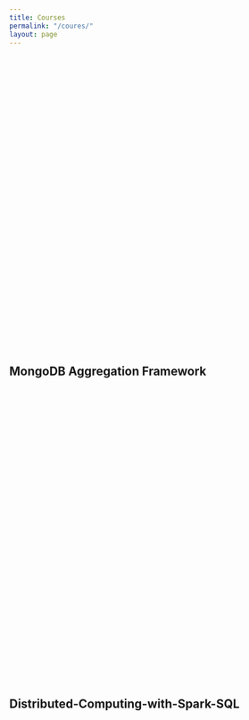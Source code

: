 ```yaml
---
title: Courses
permalink: "/coures/"
layout: page
---
```


<!---
Use Iframely for generating iframe from medium posts:  Paste medium link on below page to get snippet, then paste here
https://iframely.com/
-->


<p float="left">
<div class="iframely-embed"><div class="iframely-responsive" style="padding-bottom: 52.3702%; padding-top: 120px;"><a href="https://www.coursera.org/account/accomplishments/verify/VV2EZ6FMEYX8" data-iframely-url="//cdn.iframe.ly/api/iframe?url=https%3A%2F%2Fcoursera.org%2Fshare%2F6806ceca7fc37bdee1b4e6ca3e2d5008&amp;key=1adb255e094a1f611d8ba9e36d0007e9"></a></div></div><script async src="//cdn.iframe.ly/embed.js" charset="utf-8"></script>
<div class="iframely-embed"><div class="iframely-responsive" style="height: 140px; padding-bottom: 0;"><a href="https://github.com/RasikKane/DA_ML_courses/blob/master/coursera/MongoDB%2520Aggregation%2520Framework/Notes.pdf" data-iframely-url="//cdn.iframe.ly/api/iframe?url=https%3A%2F%2Fgithub.com%2FRasikKane%2FDA_ML_courses%2Fblob%2Fmaster%2Fcoursera%2FMongoDB%2520Aggregation%2520Framework%2FNotes.pdf&amp;key=1adb255e094a1f611d8ba9e36d0007e9"></a></div></div><script async src="//cdn.iframe.ly/embed.js" charset="utf-8"></script>
</p>

<h2 id='mongo'><b>MongoDB Aggregation Framework</b></h2>
<div class="iframely-embed"><div class="iframely-responsive" style="padding-bottom: 52.3702%; padding-top: 120px;"><a href="https://www.coursera.org/account/accomplishments/verify/VV2EZ6FMEYX8" data-iframely-url="//cdn.iframe.ly/api/iframe?url=https%3A%2F%2Fcoursera.org%2Fshare%2F6806ceca7fc37bdee1b4e6ca3e2d5008&amp;key=1adb255e094a1f611d8ba9e36d0007e9"></a></div></div><script async src="//cdn.iframe.ly/embed.js" charset="utf-8"></script>
<div class="iframely-embed"><div class="iframely-responsive" style="height: 140px; padding-bottom: 0;"><a href="https://github.com/RasikKane/DA_ML_courses/blob/master/coursera/MongoDB%2520Aggregation%2520Framework/Notes.pdf" data-iframely-url="//cdn.iframe.ly/api/iframe?url=https%3A%2F%2Fgithub.com%2FRasikKane%2FDA_ML_courses%2Fblob%2Fmaster%2Fcoursera%2FMongoDB%2520Aggregation%2520Framework%2FNotes.pdf&amp;key=1adb255e094a1f611d8ba9e36d0007e9"></a></div></div><script async src="//cdn.iframe.ly/embed.js" charset="utf-8"></script>


<h2 id='spark'><b>Distributed-Computing-with-Spark-SQL</b></h2>

<div class="iframely-embed"><div class="iframely-responsive" style="padding-bottom: 52.3702%; padding-top: 120px;"><a href="https://www.coursera.org/account/accomplishments/verify/M5TTZ622F7ES" data-iframely-url="//cdn.iframe.ly/api/iframe?url=https%3A%2F%2Fcoursera.org%2Fshare%2F5ecab25dd02d04480acbb79674c05058&amp;key=1adb255e094a1f611d8ba9e36d0007e9"></a></div></div><script async src="//cdn.iframe.ly/embed.js" charset="utf-8"></script>
<div class="iframely-embed"><div class="iframely-responsive" style="height: 140px; padding-bottom: 0;"><a href="https://github.com/RasikKane/DA_ML_courses/tree/master/coursera/Distributed%2520Computing%2520with%2520Spark%2520SQL" data-iframely-url="//cdn.iframe.ly/api/iframe?url=https%3A%2F%2Fgithub.com%2FRasikKane%2FDA_ML_courses%2Ftree%2Fmaster%2Fcoursera%2FDistributed%2520Computing%2520with%2520Spark%2520SQL&amp;key=1adb255e094a1f611d8ba9e36d0007e9"></a></div></div><script async src="//cdn.iframe.ly/embed.js" charset="utf-8"></script>